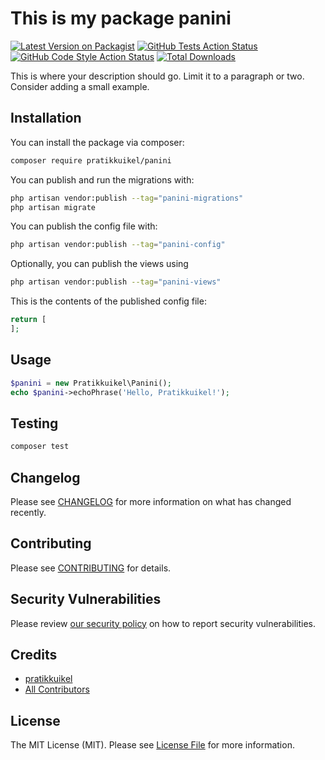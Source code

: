 # This is my package panini

[![Latest Version on Packagist](https://img.shields.io/packagist/v/pratikkuikel/panini.svg?style=flat-square)](https://packagist.org/packages/pratikkuikel/panini)
[![GitHub Tests Action Status](https://img.shields.io/github/actions/workflow/status/pratikkuikel/panini/run-tests.yml?branch=main&label=tests&style=flat-square)](https://github.com/pratikkuikel/panini/actions?query=workflow%3Arun-tests+branch%3Amain)
[![GitHub Code Style Action Status](https://img.shields.io/github/actions/workflow/status/pratikkuikel/panini/fix-php-code-style-issues.yml?branch=main&label=code%20style&style=flat-square)](https://github.com/pratikkuikel/panini/actions?query=workflow%3A"Fix+PHP+code+style+issues"+branch%3Amain)
[![Total Downloads](https://img.shields.io/packagist/dt/pratikkuikel/panini.svg?style=flat-square)](https://packagist.org/packages/pratikkuikel/panini)



This is where your description should go. Limit it to a paragraph or two. Consider adding a small example.

## Installation

You can install the package via composer:

```bash
composer require pratikkuikel/panini
```

You can publish and run the migrations with:

```bash
php artisan vendor:publish --tag="panini-migrations"
php artisan migrate
```

You can publish the config file with:

```bash
php artisan vendor:publish --tag="panini-config"
```

Optionally, you can publish the views using

```bash
php artisan vendor:publish --tag="panini-views"
```

This is the contents of the published config file:

```php
return [
];
```

## Usage

```php
$panini = new Pratikkuikel\Panini();
echo $panini->echoPhrase('Hello, Pratikkuikel!');
```

## Testing

```bash
composer test
```

## Changelog

Please see [CHANGELOG](CHANGELOG.md) for more information on what has changed recently.

## Contributing

Please see [CONTRIBUTING](.github/CONTRIBUTING.md) for details.

## Security Vulnerabilities

Please review [our security policy](../../security/policy) on how to report security vulnerabilities.

## Credits

- [pratikkuikel](https://github.com/pratikkuikel)
- [All Contributors](../../contributors)

## License

The MIT License (MIT). Please see [License File](LICENSE.md) for more information.

